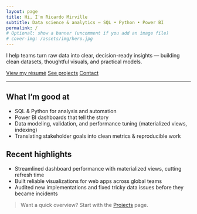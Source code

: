 ```yaml
---
layout: page
title: Hi, I'm Ricardo Mirville
subtitle: Data science & analytics — SQL • Python • Power BI
permalink: /
# Optional: show a banner (uncomment if you add an image file)
# cover-img: /assets/img/hero.jpg
---
```


I help teams turn raw data into clear, decision-ready insights — building clean datasets, thoughtful visuals, and practical models.

<div class="mt-3">
  <a class="btn btn-primary btn-lg me-2" href="{{ '/assets/Ricardo_Mirville_Resume_2025.pdf' | relative_url }}">View my résumé</a>
  <a class="btn btn-outline-primary btn-lg me-2" href="{{ '/projects' | relative_url }}">See projects</a>
  <a class="btn btn-outline-secondary btn-lg" href="{{ '/contact' | relative_url }}">Contact</a>
</div>

---

## What I’m good at
- SQL & Python for analysis and automation
- Power BI dashboards that tell the story
- Data modeling, validation, and performance tuning (materialized views, indexing)
- Translating stakeholder goals into clean metrics & reproducible work

## Recent highlights
- Streamlined dashboard performance with materialized views, cutting refresh time
- Built reliable visualizations for web apps across global teams
- Audited new implementations and fixed tricky data issues before they became incidents

> Want a quick overview? Start with the <a href="{{ '/projects' | relative_url }}">Projects</a> page. 
